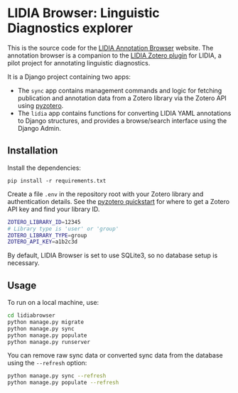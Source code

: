 # LIDIA Browser: Linguistic Diagnostics explorer

This is the source code for the [LIDIA Annotation Browser](https://lidia.hum.uu.nl/) website.
The annotation browser is a companion to the [LIDIA Zotero plugin](https://github.com/CentreForDigitalHumanities/lidia-zotero) for LIDIA, a pilot project for annotating linguistic diagnostics.

It is a Django project containing two apps:

- The `sync` app contains management commands and logic for fetching publication and annotation data from a Zotero library via the Zotero API using [pyzotero](https://github.com/urschrei/pyzotero).
- The `lidia` app contains functions for converting LIDIA YAML annotations to Django structures, and provides a browse/search interface using the Django Admin.


## Installation

Install the dependencies:

    pip install -r requirements.txt

Create a file `.env` in the repository root with your Zotero library and authentication details.
See the [pyzotero quickstart](https://github.com/urschrei/pyzotero#quickstart) for where to get a Zotero API key and find your library ID.

```sh
ZOTERO_LIBRARY_ID=12345
# Library type is 'user' or 'group'
ZOTERO_LIBRARY_TYPE=group
ZOTERO_API_KEY=a1b2c3d
```

By default, LIDIA Browser is set to use SQLite3, so no database setup is necessary.


## Usage

To run on a local machine, use:

```sh
cd lidiabrowser
python manage.py migrate
python manage.py sync
python manage.py populate
python manage.py runserver
```

You can remove raw sync data or converted sync data from the database using the `--refresh` option:

```sh
python manage.py sync --refresh
python manage.py populate --refresh
```

